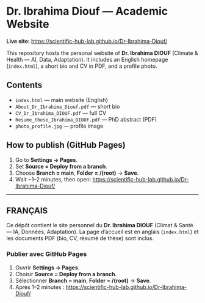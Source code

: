 # Dr. Ibrahima Diouf — Academic Website

**Live site:** https://scientific-hub-lab.github.io/Dr-Ibrahima-Diouf/

This repository hosts the personal website of **Dr. Ibrahima DIOUF** (Climate & Health — AI, Data, Adaptation).
It includes an English homepage (`index.html`), a short bio and CV in PDF, and a profile photo.

## Contents
- `index.html` — main website (English)
- `About_Dr_Ibrahima_Diouf.pdf` — short bio
- `CV_Dr_Ibrahima_DIOUF.pdf` — full CV
- `Resume_these_Ibrahima_DIOUF.pdf` — PhD abstract (PDF)
- `photo_profile.jpg` — profile image

## How to publish (GitHub Pages)
1. Go to **Settings → Pages**.
2. Set **Source = Deploy from a branch**.
3. Choose **Branch = main**, **Folder = /(root)** → **Save**.
4. Wait ~1–2 minutes, then open: https://scientific-hub-lab.github.io/Dr-Ibrahima-Diouf/

---

## FRANÇAIS

Ce dépôt contient le site personnel du **Dr. Ibrahima DIOUF** (Climat & Santé — IA, Données, Adaptation).
La page d’accueil est en anglais (`index.html`) et les documents PDF (bio, CV, résumé de thèse) sont inclus.

### Publier avec GitHub Pages
1. Ouvrir **Settings → Pages**.
2. Choisir **Source = Deploy from a branch**.
3. Sélectionner **Branch = main**, **Folder = /(root)** → **Save**.
4. Après 1–2 minutes : https://scientific-hub-lab.github.io/Dr-Ibrahima-Diouf/
